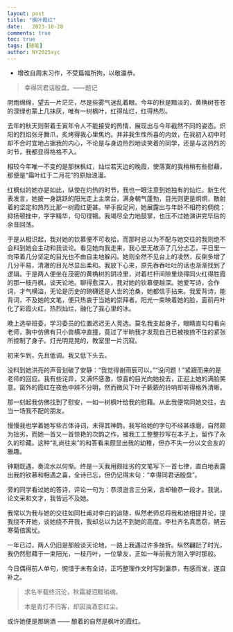 ```yaml
---
layout: post
title: "枫叶霞红"
date:   2023-10-28
comments: true
toc: true
tags: [随笔]
author: NY2025xyc
---
```


* 增改自周末习作，不受篇幅所拘，以敬瀛恭。

> 幸得同君话殷盘。——题记

阴雨绵绵，望去一片茫茫，尽是些雾气迷乱着眼。今年的秋是黯淡的，黄桷树苍苍的深绿也蒙上几抹灰，唯有一树枫叶，红得灿烂，红得热烈。

去年的秋天则带着壬寅年令人不能接受的热情，展现出与今年截然不同的姿态。炽阳的烈焰张牙舞爪，炙烤得我心里焦灼。并非我生性所喜的内敛，在我初入初中时却不合时宜地占据我的内心，不论是与身边热烈地谈笑着的同学，还是与这热烈的时节，我都显得格格不入。

相较今年唯一不变的是那抹枫红，灿烂若天边的晚霞，使落寞的我稍稍有些慰藉，那便是“霜叶红于二月花”的原始浪漫。

红枫似的她亦是如此，纵使在灼热的时节，我也一眼注意到她独有的灿烂。新生代表发言，她披一身跳跃的阳光走上主席台，满身朝气蓬勃，目光则更是炯炯，散射着的坚定和热烈比那一树霞红更甚。举手投足间，她展露出与年龄不相符的倜傥；抑扬顿挫中，字字精华，句句铿锵。我竭尽全力地鼓掌，也压不过她演讲完毕后的余音回荡。

于是从相识起，我对她的钦慕便不可收拾，而那时总以为不配与她交往的我则绝不会料到她会主动和我谈论。看见她向我走来，我心里无故添了几分忐忑，平日里一向带着几分坚定的目光也不由自主地躲闪。她则全然不见台上的凌然，反倒多增了几分平易，清澈的目光尽显出柔和。我放下心来，原先吞吞吐吐的话也渐渐找到了逻辑。于是两人便坐在茂密的黄桷树的阴凉里，对着栏杆间隙里烧得同火红得胜霞的那一枝丹枫，谈天论地。聊得愈深入，我对她的钦慕便越深。她爱写诗，会作词，才气横溢，无论是历史的磅礴还是人世的沧桑，她都信手拈来。我爱背诗，能背词，不及她的文笔，便只热衷于当她的崇拜者。阳光一束映着她的脸，面前丹叶化了彩霞火红，热烈灿烂，融化了我心里的冰。

晚上选举班委，学习委员的位置迟迟无人竞选。莫名我支起身子，眼睛直勾勾看向老师，胸中仿佛有只小兽横冲直撞，竟过了半晌我才发现自己已被按捺不住的紧张所控制了身子。灯光明晃晃的，教室里一片沉寂。

初来乍到，先且低调。我又低下头去。

没料到她洪亮的声音划破了安静：“我觉得谢雨辰可以。”“没问题！”紧跟而来的是老师的回应。我有些诧异，又满怀感激，惊喜的目光向她投去，正迎上她的满脸笑意。窗外的霞红在夜色中辨不分明，然而微风下叶子簌簌的铃响却听得格外清晰。

那一刻起我仿佛找到了慰安，一如一树枫叶给我的慰藉。从此我便常同她交往，去当一场我不配的朋友。

慢慢我也学着她写些古体诗词，未得其神韵。我写给她的字句不经甚琢磨，自然颇为拙劣，而她一首又一首惊艳的次韵之作，被我工工整整抄写在本子上，留作了永久的珍藏。这种“礼尚往来”的和答看来颇显出我的幼稚，但亦不失一分以文会友的雅趣。

钟期既遇，奏流水以何惭。终是一天我用颇拙劣的文笔写下一首七律，直白地表露出我的钦慕和相遇之喜，全诗已忘，但仍记得末句：“幸得同君话殷盘”。

旁的同学看过她的答诗，评论一句为：恭须逊言三分采，言却输恭一段才。我说，论文采和文才，我皆远不及她。

我常以为我与她的交往如同杜甫对李白的追随，纵然老师总将我和她相提并论，提我绕不开她，谈她绕不开我，我却总以为达不到她的高度。李杜齐名真悉窃，朔云寒菊倍离忧。

一年已过，两人仍旧是那般谈天论地，一路上我遇过许多挫折。纵然翩跹了时光，我仍然慰藉于一束阳光，一枝丹叶，一位挚友，正如一年前我方刚入学时那般。

今日偶得前人单句，惋惜于未有全诗，正巧整理作文时写到瀛恭，有感而发，遂自补之。

> 求名半载终沉沦，秋霜凝泪黯销魂。
>
> 本是青灯不归客，却因浊酒恋红尘。

或许她便是那碗酒 —— 酿着的自然是枫叶的霞红。
